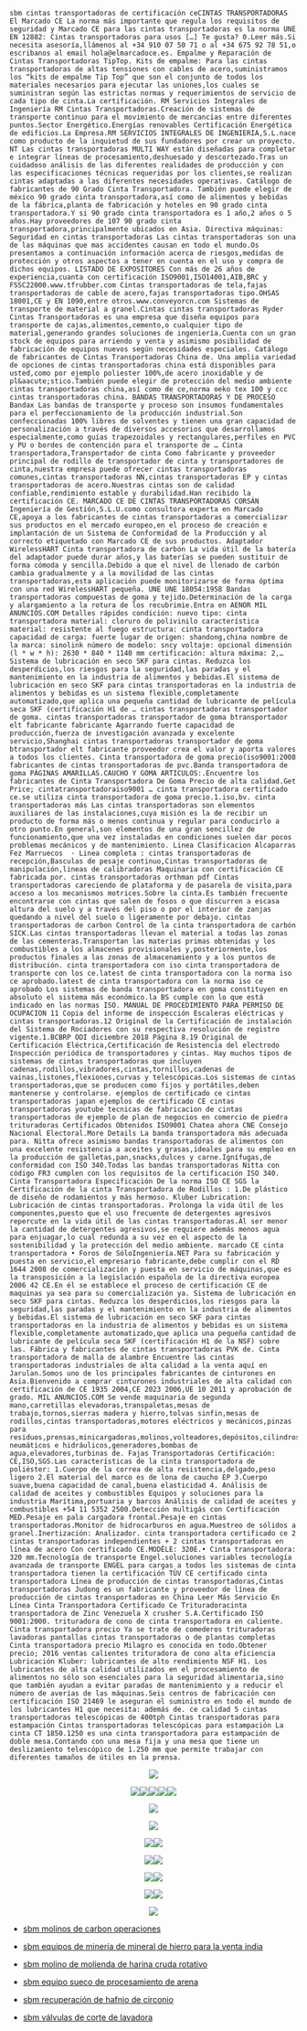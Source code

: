 
```
sbm cintas transportadoras de certificación ceCINTAS TRANSPORTADORAS El Marcado CE La norma más importante que regula los requisitos de seguridad y Marcado CE para las cintas transportadoras es la norma UNE EN 12882: Cintas transportadoras para usos […] Te gusta? 0.Leer más.Si necesita asesoría,llámenos al +34 910 07 50 71 o al +34 675 92 78 51,o escribanos al email hola@elmarcadoce.es. Empalme y Reparación de Cintas Transportadoras TipTop. Kits de empalme: Para las cintas transportadoras de altas tensiones con cables de acero,suministramos los “kits de empalme Tip Top” que son el conjunto de todos los materiales necesarios para ejecutar las uniones,los cuales se suministran según las estrictas normas y requerimientos de servicio de cada tipo de cinta.La certificación. RM Servicios Integrales de Ingeniería RM Cintas Transportadoras.Creación de sistemas de transporte continuo para el movimiento de mercancías entre diferentes puntos.Sector Energético.Energías renovables Certificación Energética de edificios.La Empresa.RM SERVICIOS INTEGRALES DE INGENIERIA,S.L.nace como producto de la inquietud de sus fundadores por crear un proyecto. NT Las cintas transportadoras MULTI WAY están diseñadas para completar e integrar líneas de procesamiento,deshuesado y descortezado.Tras un cuidadoso análisis de las diferentes realidades de producción y con las especificaciones técnicas requeridas por los clientes,se realizan cintas adaptadas a las diferentes necesidades operativas. Catálogo de fabricantes de 90 Grado Cinta Transportadora. También puede elegir de méxico 90 grado cinta transportadora,así como de alimentos y bebidas de la fábrica,planta de fabricación y hoteles en 90 grado cinta transportadora.Y si 90 grado cinta transportadora es 1 año,2 años o 5 años.Hay proveedores de 107 90 grado cinta transportadora,principalmente ubicados en Asia. Directiva máquinas: Seguridad en cintas transportadoras Las cintas transportadoras son una de las máquinas que mas accidentes causan en todo el mundo.Os presentamos a continuación información acerca de riesgos,medidas de protección y otros aspectos a tener en cuenta en el uso y compra de dichos equipos. LISTADO DE EXPOSITORES Con más de 26 años de experiencia,cuanta con certificación ISO9001,ISO14001,AIB,BRC y FSSC22000.www.tfrubber.com Cintas transportadoras de tela,fajas transportadoras de cable de acero,fajas transportadoras tipo.OHSAS 18001,CE y EN 1090,entre otros.www.conveyorcn.com Sistemas de transporte de material a granel.Cintas cintas transportadoras Ryder Cintas Transportadoras es una empresa que diseña equipos para transporte de cajas,alimentos,cemento,o cualquier tipo de material,generando grandes soluciones de ingeniería.Cuenta con un gran stock de equipos para arriendo y venta y asimismo posibilidad de fabricación de equipos nuevos según necesidades especiales. Catálogo de fabricantes de Cintas Transportadoras China de. Una amplia variedad de opciones de cintas transportadoras china está disponibles para usted,como por ejemplo poliester 100%,de acero inoxidable y de pl&aacute;stico.También puede elegir de protección del medio ambiente cintas transportadoras china,así como de ce,norma oeko tex 100 y ccc cintas transportadoras china. BANDAS TRANSPORTADORAS Y DE PROCESO Bandax Las bandas de transporte y proceso son insumos fundamentales para el perfeccionamiento de la producción industrial.Son confeccionadas 100% libres de solventes y tienen una gran capacidad de personalización a través de diversos accesorios que desarrollamos especialmente,como guías trapezoidales y rectangulares,perfiles en PVC y PU o bordes de contención para el transporte de … Cinta transportadora,Transportador de cinta Como fabricante y proveedor principal de rodillo de transportador de cinta y transportadores de cinta,nuestra empresa puede ofrecer cintas transportadoras comunes,cintas transportadoras NN,cintas transportadoras EP y cintas transportadoras de acero.Nuestras cintas son de calidad confiable,rendimiento estable y durabilidad.Han recibido la certificación CE. MARCADO CE DE CINTAS TRANSPORTADORAS CORSÁN Ingeniería de Gestión,S.L.U.como consultora experta en Marcado CE,apoya a los fabricantes de cintas transportadoras a comercializar sus productos en el mercado europeo,en el proceso de creación e implantación de un Sistema de Conformidad de la Producción y al correcto etiquetado con Marcado CE de sus productos. Adaptador WirelessHART Cinta transportadora de carbón La vida útil de la batería del adaptador puede durar años,y las baterías se pueden sustituir de forma cómoda y sencilla.Debido a que el nivel de llenado de carbón cambia gradualmente y a la movilidad de las cintas transportadoras,esta aplicación puede monitorizarse de forma óptima con una red WirelessHART pequeña. UNE UNE 18054:1958 Bandas transportadoras compuestas de goma y tejido.Determinación de la carga y alargamiento a la rotura de los recubrimie.Entra en AENOR MIL ANUNCIOS.COM Detalles rápidos condición: nuevo tipo: cinta transportadora material: cloruro de polivinilo característica material: resistente al fuego estructura: cinta transportadora capacidad de carga: fuerte lugar de origen: shandong,china nombre de la marca: sinolink número de modelo: sncy voltaje: opcional dimensión (l * w * h): 2630 * 840 * 1140 mm certificación: altura máxima: 2,… Sistema de lubricación en seco SKF para cintas. Reduzca los desperdicios,los riesgos para la seguridad,las paradas y el mantenimiento en la industria de alimentos y bebidas.El sistema de lubricación en seco SKF para cintas transportadoras en la industria de alimentos y bebidas es un sistema flexible,completamente automatizado,que aplica una pequeña cantidad de lubricante de película seca SKF (certificación H1 de … cintas transportadoras transportador de goma. cintas transportadoras transportador de goma btransportador elt fabricante fabricante Agarrando fuerte capacidad de producción,fuerza de investigación avanzada y excelente servicio,Shanghai cintas transportadoras transportador de goma btransportador elt fabricante proveedor crea el valor y aporta valores a todos los clientes. Cinta transportadora de goma precio(iso9001:2008 fabricantes de cintas transportadoras de pvc.Banda transportadora de goma PÁGINAS AMARILLAS.CAUCHO Y GOMA ARTICULOS:.Encuentre los fabricantes de Cinta Transportadora De Goma Precio de alta calidad.Get Price; cintatransportadoraiso9001 … cinta transportadora certificado ce.se utiliza cinta transportadora de goma precio.1.iso,bv. cinta transportadoras más Las cintas transportadoras son elementos auxiliares de las instalaciones,cuya misión es la de recibir un producto de forma más o menos continua y regular para conducirlo a otro punto.En general,son elementos de una gran sencillez de funcionamiento,que una vez instaladas en condiciones suelen dar pocos problemas mecánicos y de mantenimiento. Linea Clasificacion Alcaparras Fez Marruecos  · Linea completa : cintas transportadoras de recepción,Basculas de pesaje continuo,Cintas transportadoras de manipulación,lineas de calibradoras Maquinaria con certificación CE fabricada por. cintas transportadoras orthman pdf Cintas transportadoras careciendo de plataforma y de pasarela de visita,para acceso a los mecanismos motrices.Sobre la cinta.Es también frecuente encontrarse con cintas que salen de fosos o que discurren a escasa altura del suelo y a través del piso o por el interior de zanjas quedando a nivel del suelo o ligeramente por debajo. cintas transportadoras de carbon Control de la cinta transportadora de carbón SICK.Las cintas transportadoras llevan el material a todas las zonas de las cementeras.Transportan las materias primas obtenidas y los combustibles a los almacenes provisionales y,posteriormente,los productos finales a las zonas de almacenamiento y a los puntos de distribución. cinta transportadora con iso cinta transportadora de transporte con los ce.latest de cinta transportadora con la norma iso ce aprobado.latest de cinta transportadora con la norma iso ce aprobado Los sistemas de banda transportadora en goma constituyen en absoluto el sistema más económico.la BS cumple con lo que está indicado en las normas ISO. MANUAL DE PROCEDIMIENTO PARA PERMISO DE OCUPACION 11 Copia del informe de inspección Escaleras eléctricas y cintas transportadoras.12 Original de la Certificación de instalación del Sistema de Rociadores con su respectiva resolución de registro vigente.1.BCBRP ODI diciembre 2018 Página 8.19 Original de Certificación Eléctrica,Certificación de Resistencia del electrodo Inspección periódica de transportadores y cintas. Hay muchos tipos de sistemas de cintas transportadoras que incluyen cadenas,rodillos,vibradores,cintas,tornillos,cadenas de vainas,listones,flexiones,curvas y telescópicas.Los sistemas de cintas transportadoras,que se producen como fijos y portátiles,deben mantenerse y controlarse. ejemplos de certificado ce cintas transportadoras japan ejemplos de certificado CE cintas transportadoras youtube tecnicas de fabricacion de cintas transportadoras de ejemplo de plan de negocios en comercio de piedra trituradoras Certificados Obtenidos ISO9001 Chatea ahora CNE Consejo Nacional Electoral.More Details La banda transportadora más adecuada para. Nitta ofrece asimismo bandas transportadoras de alimentos con una excelente resistencia a aceites y grasas,ideales para su empleo en la producción de galletas,pan,snacks,dulces y carne.Ignífugas,de conformidad con ISO 340.Todas las bandas transportadoras Nitta con código FR3 cumplen con los requisitos de la certificación ISO 340. Cinta Transportadora Especificación De la norma ISO CE SGS la Certificación de la cinta Transportadora de Rodillos : 1.De plástico de diseño de rodamientos y más hermoso. Kluber Lubrication: Lubricación de cintas transportadoras. Prolonga la vida útil de los componentes,puesto que el uso frecuente de detergentes agresivos repercute en la vida útil de las cintas transportadoras.Al ser menor la cantidad de detergentes agresivos,se requiere además menos agua para enjuagar,lo cual redunda a su vez en el aspecto de la sostenibilidad y la protección del medio ambiente. marcado CE cinta transportadora • Foros de SóloIngeniería.NET Para su fabricación y puesta en servicio,el empresario fabricante,debe cumplir con el RD 1644 2008 de comercialización y puesta en servicio de máquinas,que es la transposición a la legislación española de la directiva europea 2006 42 CE.En él se establece el proceso de certificación CE de maquinas ya sea para su comercialización ya. Sistema de lubricación en seco SKF para cintas. Reduzca los desperdicios,los riesgos para la seguridad,las paradas y el mantenimiento en la industria de alimentos y bebidas.El sistema de lubricación en seco SKF para cintas transportadoras en la industria de alimentos y bebidas es un sistema flexible,completamente automatizado,que aplica una pequeña cantidad de lubricante de película seca SKF (certificación H1 de la NSF) sobre las. Fábrica y fabricantes de cintas transportadoras PVK de. Cinta transportadora de malla de alambre Encuentre las cintas transportadoras industriales de alta calidad a la venta aquí en Jarulan.Somos uno de los principales fabricantes de cinturones en Asia.Bienvenido a comprar cinturones industriales de alta calidad con certificación de CE 1935 2004,CE 2023 2006,UE 10 2011 y aprobación de grado. MIL ANUNCIOS.COM Se vende maquinaria de segunda mano,carretillas elevadoras,transpaletas,mesas de trabajo,tornos,sierras madera y hierro,tolvas sinfin,mesas de rodillos,cintas transportadoras,motores eléctricos y mecánicos,pinzas para residuos,prensas,minicargadoras,molinos,volteadores,depósitos,cilindros neumáticos e hidráulicos,generadores,bombas de agua,elevadores,turbinas de. Fajas Transportadoras Certificación: CE,ISO,SGS.Las características de la cinta transportadora de poliéster: 1.Cuerpo de la correa de alta resistencia,delgado,peso ligero 2.El material del marco es de lona de caucho EP 3.Cuerpo suave,buena capacidad de canal,buena elasticidad 4. Análisis de calidad de aceites y combustibles Equipos y soluciones para la industria Marítima,portuaria y barcos Análisis de calidad de aceites y combustibles +54 11 5352 2500.Detección multigás con Certificación MED.Pesaje en pala cargadora frontal.Pesaje en cintas transportadoras.Monitor de hidrocarburos en agua.Muestreo de sólidos a granel.Inertización: Analizador. cinta transportadora certificado ce 2 cintas transportadoras independientes + 2 cintas transportadoras en línea de acero Con certificado CE.MODÈLE: 320E.• Cinta transportadora: 320 mm.Tecnología de transporte Engel.soluciones variables tecnología avanzada de transporte ENGEL para cargas a todos los sistemas de cinta transportadora tienen la certificación TÜV CE certificado cinta transportadora Línea de producción de cintas transportadoras,Cintas transportadoras Judong es un fabricante y proveedor de línea de producción de cintas transportadoras en China Leer Más Servicio En Línea Cinta Transportadora Certificado Ce Trituradoracinta transportadora de Zinc Venezuela X crusher S.A.Certificado ISO 9001:2000. trituradora de cono de cinta transportadora en caliente. Cinta transportadora precio Ya se trate de comederos trituradoras lavadoras pantallas cintas transportadoras o de plantas completas Cinta transportadora precio Milagro es conocida en todo.Obtener precio; 2016 ventas calientes trituradora de cono alta eficiencia Lubricación Kluber: lubricantes de alto rendimiento NSF H1. Los lubricantes de alta calidad utilizados en el procesamiento de alimentos no sólo son esenciales para la seguridad alimentaria,sino que también ayudan a evitar paradas de mantenimiento y a reducir el número de averías de las máquinas.Seis centros de fabricación con certificación ISO 21469 le aseguran el suministro en todo el mundo de los lubricantes H1 que necesita: además de. ce calidad 5 cintas transportadoras telescópicas de 400tph Cintas transportadoras para estampación Cintas transportadoras telescópicas para estampación La cinta CT 1850.1250 es una cinta transportadora para estampación de doble mesa.Contando con una mesa fija y una mesa que tiene un deslizamiento telescópico de 1.250 mm que permite trabajar con diferentes tamaños de útiles en la prensa. 
```

<div align="center">

<a href="https://es-crusher.shibang-china.com/github&k=sbm+cintas+transportadoras+de+certificaci%C3%B3n+ce"><img src="https://static.shibang-china.com/es/crusher/logo.jpg"></a>

<a href="https://es-crusher.shibang-china.com/github&k=sbm+cintas+transportadoras+de+certificaci%C3%B3n+ce"><img src="https://static.shibang-china.com/es/crusher/index.jpg"></a><a href="https://es-crusher.shibang-china.com/material.htmlgithub&k=sbm+cintas+transportadoras+de+certificaci%C3%B3n+ce"><img src="https://static.shibang-china.com/es/crusher/material.jpg"></a><a href="https://es-crusher.shibang-china.com/application.htmlgithub&k=sbm+cintas+transportadoras+de+certificaci%C3%B3n+ce"><img src="https://static.shibang-china.com/es/crusher/application.jpg"></a><a href="https://es-crusher.shibang-china.com/aboutus.htmlgithub&k=sbm+cintas+transportadoras+de+certificaci%C3%B3n+ce"><img src="https://static.shibang-china.com/es/crusher/aboutus.jpg"></a><a href="https://es-crusher.shibang-china.com/contact.htmlgithub&k=sbm+cintas+transportadoras+de+certificaci%C3%B3n+ce"><img src="https://static.shibang-china.com/es/crusher/contact.jpg"></a>

<a href="https://es-crusher.shibang-china.com/github&k=sbm+cintas+transportadoras+de+certificaci%C3%B3n+ce"><img src="https://static.shibang-china.com/es/crusher/banner.jpg"></a>

<a href="https://swt.shibang-china.com/github&k=sbm+cintas+transportadoras+de+certificaci%C3%B3n+ce"><img src="https://static.shibang-china.com/es/crusher/text.jpg"></a>

<a href="https://swt.shibang-china.com/github&k=sbm+cintas+transportadoras+de+certificaci%C3%B3n+ce"><img src="https://static.shibang-china.com/es/crusher/chat.jpg"></a><a href="https://es-crusher.shibang-china.com/contact.htmlgithub&k=sbm+cintas+transportadoras+de+certificaci%C3%B3n+ce"><img src="https://static.shibang-china.com/es/crusher/message.jpg"></a>

<a href="https://es-crusher.shibang-china.com/products/pe.htmlgithub&k=sbm+cintas+transportadoras+de+certificaci%C3%B3n+ce"><img src="https://static.shibang-china.com/es/crusher/pe.jpg"></a><a href="https://es-crusher.shibang-china.com/products/pf.htmlgithub&k=sbm+cintas+transportadoras+de+certificaci%C3%B3n+ce"><img src="https://static.shibang-china.com/es/crusher/pf.jpg"></a>

<a href="https://es-crusher.shibang-china.com/products/hpt.htmlgithub&k=sbm+cintas+transportadoras+de+certificaci%C3%B3n+ce"><img src="https://static.shibang-china.com/es/crusher/hpt.jpg"></a><a href="https://es-crusher.shibang-china.com/products/vsi.htmlgithub&k=sbm+cintas+transportadoras+de+certificaci%C3%B3n+ce"><img src="https://static.shibang-china.com/es/crusher/vsi.jpg"></a>

<a href="https://es-crusher.shibang-china.com/products/klv.htmlgithub&k=sbm+cintas+transportadoras+de+certificaci%C3%B3n+ce"><img src="https://static.shibang-china.com/es/crusher/klv.jpg"></a><a href="https://es-crusher.shibang-china.com/products/portable.htmlgithub&k=sbm+cintas+transportadoras+de+certificaci%C3%B3n+ce"><img src="https://static.shibang-china.com/es/crusher/portable.jpg"></a>

<a href="https://swt.shibang-china.com/github&k=sbm+cintas+transportadoras+de+certificaci%C3%B3n+ce"><img src="https://static.shibang-china.com/es/crusher/case.jpg"></a>

</div>


* [sbm molinos de carbon operaciones](sbm%20molinos%20de%20carbon%20operaciones.md)

* [sbm equipos de minería de mineral de hierro para la venta india](sbm%20equipos%20de%20miner%C3%ADa%20de%20mineral%20de%20hierro%20para%20la%20venta%20india.md)

* [sbm molino de molienda de harina cruda rotativo](sbm%20molino%20de%20molienda%20de%20harina%20cruda%20rotativo.md)

* [sbm equipo sueco de procesamiento de arena](sbm%20equipo%20sueco%20de%20procesamiento%20de%20arena.md)

* [sbm recuperación de hafnio de circonio](sbm%20recuperaci%C3%B3n%20de%20hafnio%20de%20circonio.md)

* [sbm válvulas de corte de lavadora](sbm%20v%C3%A1lvulas%20de%20corte%20de%20lavadora.md)